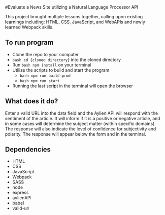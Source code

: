 #Evaluate a News Site utilizing a Natural Language Processor API

This project brought multiple lessons together, calling upon existing learnings
including: HTML, CSS, JavaScript, and WebAPIs and newly learned Webpack skills.

## To run program

* Clone the repo to your computer
* ```bash cd {cloned directory}``` into the cloned directory
* Run ```bash npm install``` on your terminal
* Utilize the scripts to build and start the program
  *  ```bash npm run build-prod```
  *  ```bash npm run start```
* Running the last script in the terminal will open the browser

## What does it do?

Enter a valid URL into the data field and the Aylien API will respond with the
sentiment of the article.  It will inform if it is a positive or negative article,
and in some cases will determine the subject matter (within specific domains).
The response will also indicate the level of confidence for subjectivity and
polarity.  The response will appear below the form and in the terminal.

## Dependencies

* HTML
* CSS
* JavaScript
* Webpack
* SASS
* node
* express
* aylienAPI
* babel
* valid-url
